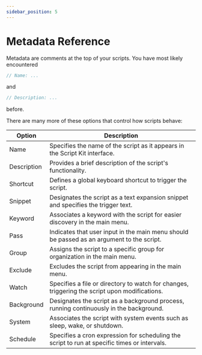```yaml
---
sidebar_position: 5
---
```


# Metadata Reference

Metadata are comments at the top of your scripts. You have most likely encountered
```ts
// Name: ...
```
and
```ts
// Description: ...
```
before.

There are many more of these options that control how scripts behave:

| Option      | Description                                                                                   |
|-------------|-----------------------------------------------------------------------------------------------|
| Name        | Specifies the name of the script as it appears in the Script Kit interface.                   |
| Description | Provides a brief description of the script's functionality.                                   |
| Shortcut    | Defines a global keyboard shortcut to trigger the script.                                     |
| Snippet     | Designates the script as a text expansion snippet and specifies the trigger text.             |
| Keyword     | Associates a keyword with the script for easier discovery in the main menu.                   |
| Pass        | Indicates that user input in the main menu should be passed as an argument to the script.     |
| Group       | Assigns the script to a specific group for organization in the main menu.                     |
| Exclude     | Excludes the script from appearing in the main menu.                                          |
| Watch       | Specifies a file or directory to watch for changes, triggering the script upon modifications. |
| Background  | Designates the script as a background process, running continuously in the background.        |
| System      | Associates the script with system events such as sleep, wake, or shutdown.                    |
| Schedule    | Specifies a cron expression for scheduling the script to run at specific times or intervals.  |


